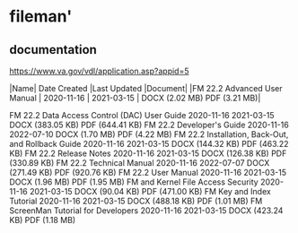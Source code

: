 # fileman'

## documentation
https://www.va.gov/vdl/application.asp?appid=5


|Name|	Date Created	|Last Updated	|Document|
|FM 22.2 Advanced User Manual	| 2020-11-16	| 2021-03-15 |	DOCX (2.02 MB) PDF (3.21 MB)|

FM 22.2 Data Access Control (DAC) User Guide	2020-11-16	2021-03-15	DOCX (383.05 KB)
PDF (644.41 KB)
FM 22.2 Developer's Guide	2020-11-16	2022-07-10	DOCX (1.70 MB)
PDF (4.22 MB)
FM 22.2 Installation, Back-Out, and Rollback Guide	2020-11-16	2021-03-15	DOCX (144.32 KB)
PDF (463.22 KB)
FM 22.2 Release Notes	2020-11-16	2021-03-15	DOCX (126.38 KB)
PDF (330.89 KB)
FM 22.2 Technical Manual	2020-11-16	2022-07-07	DOCX (271.49 KB)
PDF (920.76 KB)
FM 22.2 User Manual	2020-11-16	2021-03-15	DOCX (1.96 MB)
PDF (1.95 MB)
FM and Kernel File Access Security	2020-11-16	2021-03-15	DOCX (90.04 KB)
PDF (471.00 KB)
FM Key and Index Tutorial	2020-11-16	2021-03-15	DOCX (488.18 KB)
PDF (1.01 MB)
FM ScreenMan Tutorial for Developers	2020-11-16	2021-03-15	DOCX (423.24 KB)
PDF (1.18 MB)
